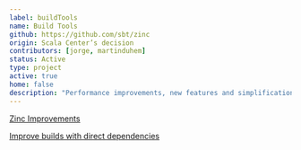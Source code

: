 ```yaml
---
label: buildTools
name: Build Tools
github: https://github.com/sbt/zinc
origin: Scala Center’s decision
contributors: [jorge, martinduhem]
status: Active
type: project
active: true
home: false
description: "Performance improvements, new features and simplifications in sbt"
---
```


[Zinc Improvements](https://github.com/sbt/zinc/labels/Scala%20Center)

[Improve builds with direct dependencies](https://github.com/scalacenter/advisoryboard/blob/master/proposals/009-improve-direct-dependency-experience.md)